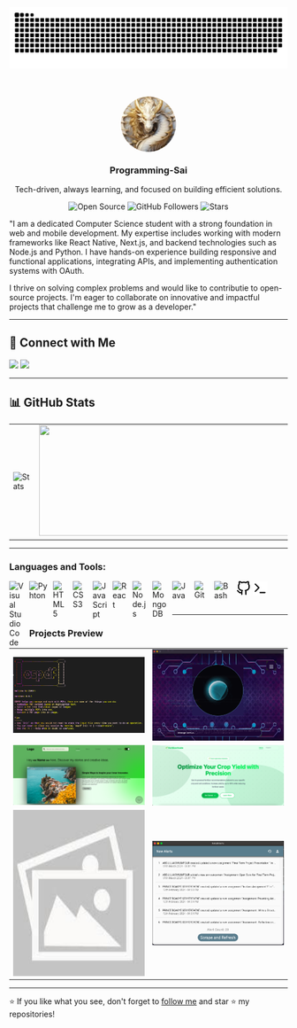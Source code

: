 <div align='center'>

<picture>
  <source srcset="https://raw.githubusercontent.com/Programming-Sai/Programming-Sai/output/github-snake-dark.svg" media="(prefers-color-scheme: dark)" />
  <source srcset="https://raw.githubusercontent.com/Programming-Sai/Programming-Sai/output/github-snake.svg" media="(prefers-color-scheme: light)" />
  <img src="https://raw.githubusercontent.com/Programming-Sai/Programming-Sai/output/github-snake.svg" alt="Snake" />
</picture>
</div>

<br>
<br>

<p align='center'>
    <img src="p-logo.png" alt="My Logo" style="vertical-align: middle; width: 100px; border-radius:50%;"> 
</p>
<h3 align='center'>Programming-Sai</h3>
<p align='center'>Tech-driven, always learning, and focused on building efficient solutions.</p>

<div align="center">
  
  ![Open Source](https://img.shields.io/badge/Open%20Source%20Contributor-%E2%9C%94-blue?style=social)
  ![GitHub Followers](https://img.shields.io/github/followers/Programming-Sai?label=Followers&style=social)
  ![Stars](https://img.shields.io/github/stars/Programming-Sai?label=Stars&style=social)
</div>

"I am a dedicated Computer Science student with a strong foundation in web and mobile development. My expertise includes working with modern frameworks like React Native, Next.js, and backend technologies such as Node.js and Python. I have hands-on experience building responsive and functional applications, integrating APIs, and implementing authentication systems with OAuth.

I thrive on solving complex problems and would like to contributie to open-source projects. I'm eager to collaborate on innovative and impactful projects that challenge me to grow as a developer."

---


## 🤝 Connect with Me

<a href="https://www.linkedin.com/in/isaiah-nii-larte-mensah-lartey/" target="_blank"><img src="https://img.shields.io/badge/LinkedIn-%230077B5.svg?style=flat&logo=linkedin&logoColor=white"/></a>
<a href="mailto:saiahprog6@gmail.com"><img src="https://img.shields.io/badge/Email-%23D14836.svg?style=flat&logo=gmail&logoColor=white"/></a>

---

## 📊 GitHub Stats

|                                                                                                                                          |                                                                                                                                                    |
| ---------------------------------------------------------------------------------------------------------------------------------------- | -------------------------------------------------------------------------------------------------------------------------------------------------- |
| <picture><source srcset="https://github-readme-stats.vercel.app/api?username=Programming-Sai&show_icons=true&theme=radical" media="(prefers-color-scheme: dark)" /><source srcset="https://github-readme-stats.vercel.app/api?username=Programming-Sai&show_icons=true&theme=default" media="(prefers-color-scheme: light)" /><img src="https://github-readme-stats.vercel.app/api?username=Programming-Sai&show_icons=true&theme=default" alt="Stats" width="500" height="200"  /></picture>|  <picture><source srcset="https://github-readme-stats.vercel.app/api/top-langs/?username=Programming-Sai&layout=compact&theme=radical" media="(prefers-color-scheme: dark)" /><source srcset="https://github-readme-stats.vercel.app/api/top-langs/?username=Programming-Sai&layout=compact&theme=default" media="(prefers-color-scheme: light)" /><img src="https://github-readme-stats.vercel.app/api/top-langs/?username=Programming-Sai&layout=compact&theme=default" width="500" height="200" /></picture>|

---

### Languages and Tools:

<img align="left" alt="Visual Studio Code" width="26px" src="https://cdn.jsdelivr.net/gh/devicons/devicon/icons/vscode/vscode-original.svg" style="padding-right:10px;" />
<img align="left" alt="Pyhton" width="33px" src="https://cdn.jsdelivr.net/gh/devicons/devicon/icons/python/python-original.svg" style="padding-right:10px;" />
<img align="left" alt="HTML5" width="26px" src="https://cdn.jsdelivr.net/gh/devicons/devicon/icons/html5/html5-original.svg" style="padding-right:10px;" />
<img align="left" alt="CSS3" width="26px" src="https://cdn.jsdelivr.net/gh/devicons/devicon/icons/css3/css3-original.svg" style="padding-right:10px;" />
<img align="left" alt="JavaScript" width="26px" src="https://cdn.jsdelivr.net/gh/devicons/devicon/icons/javascript/javascript-original.svg" style="padding-right:10px;" />
<img align="left" alt="React" width="26px" src="https://cdn.jsdelivr.net/gh/devicons/devicon/icons/react/react-original.svg" style="padding-right:10px;" />
<img align="left" alt="Node.js" width="26px" src="https://cdn.jsdelivr.net/gh/devicons/devicon/icons/nodejs/nodejs-original.svg" style="padding-right:10px;" />

<img align="left" alt="MongoDB" width="26px" src="https://cdn.jsdelivr.net/gh/devicons/devicon/icons/mongodb/mongodb-original.svg" style="padding-right:10px;" />
<img align="left" alt="Java" width="30px" src="https://cdn.jsdelivr.net/gh/devicons/devicon/icons/java/java-original.svg" style="padding-right:10px;" />

<img align="left" alt="Git" width="26px" src="https://cdn.jsdelivr.net/gh/devicons/devicon/icons/git/git-original.svg" style="padding-right:10px;" />

<img align="left" alt="Bash" width="30px" src="https://cdn.jsdelivr.net/gh/devicons/devicon/icons/bash/bash-original.svg" style="padding-right:10px;" />

<picture>
  <source srcset="github-dark.svg" media="(prefers-color-scheme: dark)" />
  <source srcset="github-light.svg" media="(prefers-color-scheme: light)" />
  <img src="github-light.svg" alt="Terminal" width="26px" />
</picture>
<picture>
  <source srcset="terminal-dark.svg" media="(prefers-color-scheme: dark)" />
  <source srcset="terminal-light.svg" media="(prefers-color-scheme: light)" />
  <img src="terminal-light.svg" alt="Terminal" width="26px" />
</picture>
<br />
<br />

---

### Projects Preview

|                                                                                                                                                                                                                                                                                                          |                                                                                                                                                                                                                                                                                                                                         |
| -------------------------------------------------------------------------------------------------------------------------------------------------------------------------------------------------------------------------------------------------------------------------------------------------------- | --------------------------------------------------------------------------------------------------------------------------------------------------------------------------------------------------------------------------------------------------------------------------------------------------------------------------------------- |
| <a href="https://github.com/Programming-Sai/PDF-Summarizer" target="_blank"><img src='./ospdf.png' alt='PDF-Summariser' width='500px'  /> </a>                                                                                                                                                       | <a href="https://github.com/Programming-Sai/Conviva-v-1.0" target="_blank"><img src='./conviva-v.1.png' alt='PDF-Summariser' width='500px'     /></a>                                                                                                                                                                               |
| <a href="https://programming-sai.github.io/Blog/" target="_blank"><picture><source srcset="blog-dark.png" media="(prefers-color-scheme: dark)" /><source srcset="blog-light.png" media="(prefers-color-scheme: light)" /><img src="blog-light.png" alt="Blog" width="500px" /></picture></a> | <a href="https://programming-sai.github.io/Fertilizer-Recommendation-System/" target="_blank"><img src='./fertilizer.png' alt='Fertilizer Recommendation System' width='500px'     /> </a>                                                                                                                                                                                                                                            |
| <a href="https://github.com/Programming-Sai/File-Explorer         " target="_blank"><img src='./not-found.jpg' alt='File Explorer' width='450px' height='300px'  />                                                                                          | <a href="https://github.com/Programming-Sai/SakaiAlerts" target="_blank"><picture><source srcset="sakai-alerts-dark.png" media="(prefers-color-scheme: dark)" /><source srcset="sakai-alerts-light.png" media="(prefers-color-scheme: light)" /><img src="sakai-alerts-light.png" alt="Sakai Alerts" width="500px" /></picture></a> |

---

⭐️ If you like what you see, don't forget to [follow me](https://github.com/Programming-Sai) and star ⭐ my repositories!
